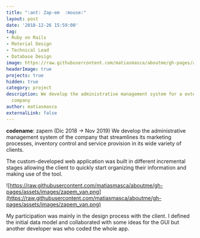 ```yaml
---
title: ":ant: Zap-em  :mouse:"
layout: post
date: '2018-12-26 15:59:00'
tag:
- Ruby on Rails
- Material Design
- Technical Lead
- Database Design
image: https://raw.githubusercontent.com/matiasmasca/aboutme/gh-pages/assets/images/zapem.jpg
headerImage: true
projects: true
hidden: true
category: project
description: We develop the administrative management system for a extermination service
  company
author: matiasmasca
externalLink: false
---
```


**codename**: zapem
(Dic 2018 → Nov 2019)
We develop the administrative management system of the company that streamlines its marketing processes, inventory control and service provision in its wide variety of clients.

The custom-developed web application was built in different incremental stages allowing the client to quickly start organizing their information and making use of the tool.

![https://raw.githubusercontent.com/matiasmasca/aboutme/gh-pages/assets/images/zapem_van.png](https://raw.githubusercontent.com/matiasmasca/aboutme/gh-pages/assets/images/zapem_van.png)

My participation was mainly in the design process with the client. I defined the initial data model and collaborated with some ideas for the GUI but another developer was who coded the whole app.

